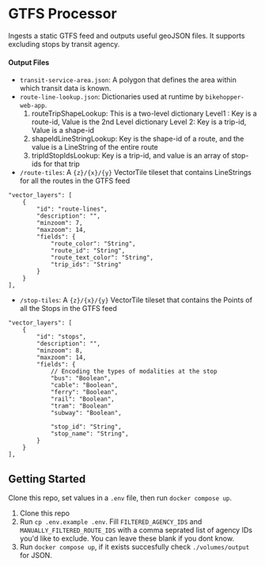 # GTFS Processor

Ingests a static GTFS feed and outputs useful geoJSON files. It supports excluding stops by transit agency.

#### Output Files
* `transit-service-area.json`: A polygon that defines the area within which transit data is known.
* `route-line-lookup.json`: Dictionaries used at runtime by `bikehopper-web-app`. 
    1. routeTripShapeLookup: 
        This is a two-level dictionary
        Level1 :
            Key is a route-id, Value is the 2nd Level dictionary
        Level 2:
            Key is a trip-id, Value is a shape-id
    2. shapeIdLineStringLookup:
        Key is the shape-id of a route, and the value is a LineString of the entire route
    3. tripIdStopIdsLookup:
        Key is a trip-id, and value is an array of stop-ids for that trip
* `/route-tiles`: A `{z}/{x}/{y}` VectorTile tileset that contains LineStrings for all the routes in the GTFS feed
```
"vector_layers": [
    {
        "id": "route-lines",
        "description": "",
        "minzoom": 7,
        "maxzoom": 14,
        "fields": {
            "route_color": "String",
            "route_id": "String",
            "route_text_color": "String",
            "trip_ids": "String"
        }
    }
],
```
* `/stop-tiles`: A `{z}/{x}/{y}` VectorTile tileset that contains the Points of all the Stops in the GTFS feed
```
"vector_layers": [
    {
        "id": "stops",
        "description": "",
        "minzoom": 8,
        "maxzoom": 14,
        "fields": {
            // Encoding the types of modalities at the stop
            "bus": "Boolean",
            "cable": "Boolean",
            "ferry": "Boolean",
            "rail": "Boolean",
            "tram": "Boolean"
            "subway": "Boolean",

            "stop_id": "String",
            "stop_name": "String",
        }
    }
],
```

## Getting Started

Clone this repo, set values in a `.env` file, then run `docker compose up`.

1. Clone this repo
2. Run `cp .env.example .env`. Fill `FILTERED_AGENCY_IDS` and `MANUALLY_FILTERED_ROUTE_IDS` with a comma seprated list of agency IDs you'd like to exclude. You can leave these blank if you dont know.
3. Run `docker compose up`, if it exists succesfully check `./volumes/output` for JSON.
